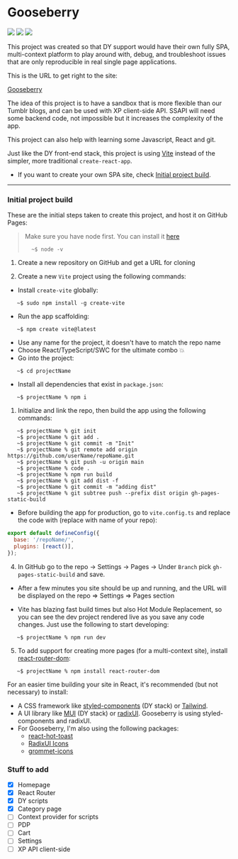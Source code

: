 # Gooseberry

![](https://img.shields.io/badge/-vite-9499FF?logo=vite&logoColor=white) ![](https://img.shields.io/badge/-React-61DAFB?logo=react&logoColor=white) ![](https://img.shields.io/badge/-TypeScript-235A97?logo=typescript&logoColor=white)

This project was created so that DY support would have their own fully SPA, multi-context platform to play around with, debug, and troubleshoot issues that are only reproducible in real single page applications.

This is the URL to get right to the site:

[Gooseberry](https://ronny011-dy.github.io/gooseberry/)

The idea of this project is to have a sandbox that is more flexible than our Tumblr blogs, and can be used with XP client-side API. SSAPI will need some backend code, not impossible but it increases the complexity of the app.

This project can also help with learning some Javascript, React and git.

Just like the DY front-end stack, this project is using [Vite](https://vitejs.dev/) instead of the simpler, more traditional `create-react-app`.

- If you want to create your own SPA site, check [Initial project build](###initial-project-build).

---

### Initial project build

These are the initial steps taken to create this project, and host it on GitHub Pages:

> Make sure you have node first. You can install it [here](https://nodejs.org/en)
>
> ```console
>   ~$ node -v
> ```

1. Create a new repository on GitHub and get a URL for cloning

2. Create a new `Vite` project using the following commands:

- Install `create-vite` globally:

```console
   ~$ sudo npm install -g create-vite
```

- Run the app scaffolding:

```console
   ~$ npm create vite@latest
```

- Use any name for the project, it doesn't have to match the repo name
- Choose React/TypeScript/SWC for the ultimate combo 💥
- Go into the project:

```console
   ~$ cd projectName
```

- Install all dependencies that exist in `package.json`:

```console
   ~$ projectName % npm i
```

1. Initialize and link the repo, then build the app using the following commands:

```console
   ~$ projectName % git init
   ~$ projectName % git add .
   ~$ projectName % git commit -m "Init"
   ~$ projectName % git remote add origin https://github.com/userName/repoName.git
   ~$ projectName % git push -u origin main
   ~$ projectName % code .
   ~$ projectName % npm run build
   ~$ projectName % git add dist -f
   ~$ projectName % git commit -m "adding dist"
   ~$ projectName % git subtree push --prefix dist origin gh-pages-static-build
```

- Before building the app for production, go to `vite.config.ts` and replace the code with (replace with name of your repo):

```js
export default defineConfig({
  base: '/repoName/',
  plugins: [react()],
});
```

4. In GitHub go to the repo -> Settings -> Pages -> Under `Branch` pick `gh-pages-static-build` and save.

- After a few minutes you site should be up and running, and the URL will be displayed on the repo => Settings => Pages section

- Vite has blazing fast build times but also Hot Module Replacement, so you can see the dev project rendered live as you save any code changes. Just use the following to start developing:

```console
   ~$ projectName % npm run dev
```

5. To add support for creating more pages (for a multi-context site), install [react-router-dom](https://reactrouter.com/en/main):

```console
   ~$ projectName % npm install react-router-dom
```

For an easier time building your site in React, it's recommended (but not necessary) to install:

- A CSS framework like [styled-components](https://styled-components.com/) (DY stack) or [Tailwind](https://tailwindcss.com/).
- A UI library like [MUI](https://mui.com/) (DY stack) or [radixUI](https://www.radix-ui.com/). Gooseberry is using styled-components and radixUI.
- For Gooseberry, I'm also using the following packages:
  - [react-hot-toast](https://react-hot-toast.com/)
  - [RadixUI Icons](https://www.radix-ui.com/icons)
  - [grommet-icons](https://icons.grommet.io/?)

### Stuff to add

- [x] Homepage
- [x] React Router
- [x] DY scripts
- [x] Category page
- [ ] Context provider for scripts
- [ ] PDP
- [ ] Cart
- [ ] Settings
- [ ] XP API client-side
